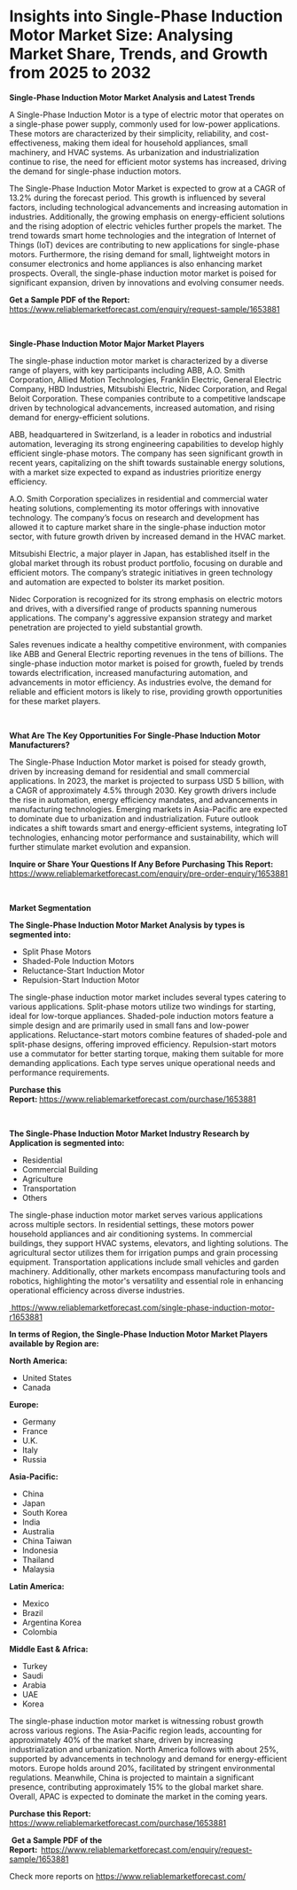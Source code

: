 <p><h1>Insights into Single-Phase Induction Motor Market Size: Analysing Market Share, Trends, and Growth from 2025 to 2032</h1></p><p><strong>Single-Phase Induction Motor Market Analysis and Latest Trends</strong></p>
<p><p>A Single-Phase Induction Motor is a type of electric motor that operates on a single-phase power supply, commonly used for low-power applications. These motors are characterized by their simplicity, reliability, and cost-effectiveness, making them ideal for household appliances, small machinery, and HVAC systems. As urbanization and industrialization continue to rise, the need for efficient motor systems has increased, driving the demand for single-phase induction motors.</p><p>The Single-Phase Induction Motor Market is expected to grow at a CAGR of 13.2% during the forecast period. This growth is influenced by several factors, including technological advancements and increasing automation in industries. Additionally, the growing emphasis on energy-efficient solutions and the rising adoption of electric vehicles further propels the market. The trend towards smart home technologies and the integration of Internet of Things (IoT) devices are contributing to new applications for single-phase motors. Furthermore, the rising demand for small, lightweight motors in consumer electronics and home appliances is also enhancing market prospects. Overall, the single-phase induction motor market is poised for significant expansion, driven by innovations and evolving consumer needs.</p></p>
<p><strong>Get a Sample PDF of the Report:&nbsp;</strong> <a href="https://www.reliablemarketforecast.com/enquiry/request-sample/1653881?utm_campaign=3324&utm_medium=2&utm_source=Github&utm_content=ia&utm_term=11042025&utm_id=single-phase-induction-motor">https://www.reliablemarketforecast.com/enquiry/request-sample/1653881</a></p>
<p>&nbsp;</p>
<p><strong>Single-Phase Induction Motor Major Market Players</strong></p>
<p><p>The single-phase induction motor market is characterized by a diverse range of players, with key participants including ABB, A.O. Smith Corporation, Allied Motion Technologies, Franklin Electric, General Electric Company, HBD Industries, Mitsubishi Electric, Nidec Corporation, and Regal Beloit Corporation. These companies contribute to a competitive landscape driven by technological advancements, increased automation, and rising demand for energy-efficient solutions.</p><p>ABB, headquartered in Switzerland, is a leader in robotics and industrial automation, leveraging its strong engineering capabilities to develop highly efficient single-phase motors. The company has seen significant growth in recent years, capitalizing on the shift towards sustainable energy solutions, with a market size expected to expand as industries prioritize energy efficiency.</p><p>A.O. Smith Corporation specializes in residential and commercial water heating solutions, complementing its motor offerings with innovative technology. The company’s focus on research and development has allowed it to capture market share in the single-phase induction motor sector, with future growth driven by increased demand in the HVAC market.</p><p>Mitsubishi Electric, a major player in Japan, has established itself in the global market through its robust product portfolio, focusing on durable and efficient motors. The company’s strategic initiatives in green technology and automation are expected to bolster its market position.</p><p>Nidec Corporation is recognized for its strong emphasis on electric motors and drives, with a diversified range of products spanning numerous applications. The company's aggressive expansion strategy and market penetration are projected to yield substantial growth.</p><p>Sales revenues indicate a healthy competitive environment, with companies like ABB and General Electric reporting revenues in the tens of billions. The single-phase induction motor market is poised for growth, fueled by trends towards electrification, increased manufacturing automation, and advancements in motor efficiency. As industries evolve, the demand for reliable and efficient motors is likely to rise, providing growth opportunities for these market players.</p></p>
<p>&nbsp;</p>
<p><strong>What Are The Key Opportunities For Single-Phase Induction Motor Manufacturers?</strong></p>
<p><p>The Single-Phase Induction Motor market is poised for steady growth, driven by increasing demand for residential and small commercial applications. In 2023, the market is projected to surpass USD 5 billion, with a CAGR of approximately 4.5% through 2030. Key growth drivers include the rise in automation, energy efficiency mandates, and advancements in manufacturing technologies. Emerging markets in Asia-Pacific are expected to dominate due to urbanization and industrialization. Future outlook indicates a shift towards smart and energy-efficient systems, integrating IoT technologies, enhancing motor performance and sustainability, which will further stimulate market evolution and expansion.</p></p>
<p><strong>Inquire or Share Your Questions If Any Before Purchasing This Report:</strong> <a href="https://www.reliablemarketforecast.com/enquiry/pre-order-enquiry/1653881?utm_campaign=3324&utm_medium=2&utm_source=Github&utm_content=ia&utm_term=11042025&utm_id=single-phase-induction-motor">https://www.reliablemarketforecast.com/enquiry/pre-order-enquiry/1653881</a></p>
<p>&nbsp;</p>
<p><strong>Market Segmentation</strong></p>
<p><strong>The Single-Phase Induction Motor Market Analysis by types is segmented into:</strong></p>
<p><ul><li>Split Phase Motors</li><li>Shaded-Pole Induction Motors</li><li>Reluctance-Start Induction Motor</li><li>Repulsion-Start Induction Motor</li></ul></p>
<p><p>The single-phase induction motor market includes several types catering to various applications. Split-phase motors utilize two windings for starting, ideal for low-torque appliances. Shaded-pole induction motors feature a simple design and are primarily used in small fans and low-power applications. Reluctance-start motors combine features of shaded-pole and split-phase designs, offering improved efficiency. Repulsion-start motors use a commutator for better starting torque, making them suitable for more demanding applications. Each type serves unique operational needs and performance requirements.</p></p>
<p><strong>Purchase this Report:&nbsp;</strong><a href="https://www.reliablemarketforecast.com/purchase/1653881?utm_campaign=3324&utm_medium=2&utm_source=Github&utm_content=ia&utm_term=11042025&utm_id=single-phase-induction-motor">https://www.reliablemarketforecast.com/purchase/1653881</a></p>
<p>&nbsp;</p>
<p><strong>The Single-Phase Induction Motor Market Industry Research by Application is segmented into:</strong></p>
<p><ul><li>Residential</li><li>Commercial Building</li><li>Agriculture</li><li>Transportation</li><li>Others</li></ul></p>
<p><p>The single-phase induction motor market serves various applications across multiple sectors. In residential settings, these motors power household appliances and air conditioning systems. In commercial buildings, they support HVAC systems, elevators, and lighting solutions. The agricultural sector utilizes them for irrigation pumps and grain processing equipment. Transportation applications include small vehicles and garden machinery. Additionally, other markets encompass manufacturing tools and robotics, highlighting the motor's versatility and essential role in enhancing operational efficiency across diverse industries.</p></p>
<p><a href="https://www.reliablemarketforecast.com/single-phase-induction-motor-r1653881?utm_campaign=3324&utm_medium=2&utm_source=Github&utm_content=ia&utm_term=11042025&utm_id=single-phase-induction-motor">&nbsp;https://www.reliablemarketforecast.com/single-phase-induction-motor-r1653881</a></p>
<p><strong>In terms of Region, the Single-Phase Induction Motor Market Players available by Region are:</strong></p>
<p>
    <p> <strong> North America: </strong>
        <ul>
            <li>United States</li>
            <li>Canada</li>
        </ul>
        </p> 
    <p> <strong> Europe: </strong>
        <ul>
            <li>Germany</li>
            <li>France</li>
            <li>U.K.</li>
            <li>Italy</li>
            <li>Russia</li>
        </ul>
        </p> 
    <p> <strong> Asia-Pacific: </strong>
        <ul>
            <li>China</li>
            <li>Japan</li>
            <li>South Korea</li>
            <li>India</li>
            <li>Australia</li>
            <li>China Taiwan</li>
            <li>Indonesia</li>
            <li>Thailand</li>
            <li>Malaysia</li>
        </ul>
        </p> 
    <p> <strong> Latin America: </strong>
        <ul>
            <li>Mexico</li>
            <li>Brazil</li>
            <li>Argentina Korea</li>
            <li>Colombia</li>
        </ul>
        </p> 
    <p> <strong> Middle East & Africa: </strong>
        <ul>
            <li>Turkey</li>
            <li>Saudi</li>
            <li>Arabia</li>
            <li>UAE</li>
            <li>Korea</li>
        </ul>
    </p>
    </p>
<p><p>The single-phase induction motor market is witnessing robust growth across various regions. The Asia-Pacific region leads, accounting for approximately 40% of the market share, driven by increasing industrialization and urbanization. North America follows with about 25%, supported by advancements in technology and demand for energy-efficient motors. Europe holds around 20%, facilitated by stringent environmental regulations. Meanwhile, China is projected to maintain a significant presence, contributing approximately 15% to the global market share. Overall, APAC is expected to dominate the market in the coming years.</p></p>
<p><strong>Purchase this Report: </strong><a href="https://www.reliablemarketforecast.com/purchase/1653881?utm_campaign=3324&utm_medium=2&utm_source=Github&utm_content=ia&utm_term=11042025&utm_id=single-phase-induction-motor">https://www.reliablemarketforecast.com/purchase/1653881</a></p>
<p>&nbsp;<strong>Get a Sample PDF of the Report:&nbsp;&nbsp;</strong><a href="https://www.reliablemarketforecast.com/enquiry/request-sample/1653881?utm_campaign=3324&utm_medium=2&utm_source=Github&utm_content=ia&utm_term=11042025&utm_id=single-phase-induction-motor">https://www.reliablemarketforecast.com/enquiry/request-sample/1653881</a></p>
<p><strong></strong></p>
<p>Check more reports on <a href="https://www.reliablemarketforecast.com/?utm_campaign=3324&utm_medium=2&utm_source=Github&utm_content=ia&utm_term=11042025&utm_id=single-phase-induction-motor">https://www.reliablemarketforecast.com/</a></p>